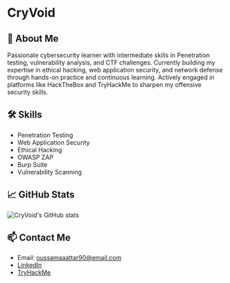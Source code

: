 # CryVoid

## 🚀 About Me
Passionate cybersecurity learner with intermediate skills in Penetration testing, vulnerability analysis, and CTF challenges. Currently building my expertise in ethical hacking, web application security, and network defense through hands-on practice and continuous learning. Actively engaged in platforms like HackTheBox and TryHackMe to sharpen my offensive security skills.

## 🛠️ Skills
- Penetration Testing
- Web Application Security
- Ethical Hacking
- OWASP ZAP
- Burp Suite
- Vulnerability Scanning

## 📈 GitHub Stats
![CryVoid's GitHub stats](https://github-readme-stats.vercel.app/api?username=CryVoid&show_icons=true&theme=dark)

## 📫 Contact Me
- Email: oussamaaattar90@email.com
- [LinkedIn](https://www.linkedin.com/in/oussama-aattar-5635b329a)
- [TryHackMe](https://tryhackme.com/p/CryVoid)
